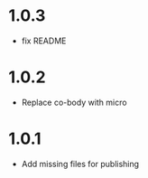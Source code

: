 # 1.0.3

- fix README

# 1.0.2

- Replace co-body with micro

# 1.0.1

- Add missing files for publishing
